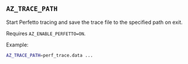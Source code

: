 ## `AZ_TRACE_PATH`

Start Perfetto tracing and save the trace file to the specified path on exit.

Requires `AZ_ENABLE_PERFETTO=ON`.

Example:

```bash
AZ_TRACE_PATH=perf_trace.data ...
```
